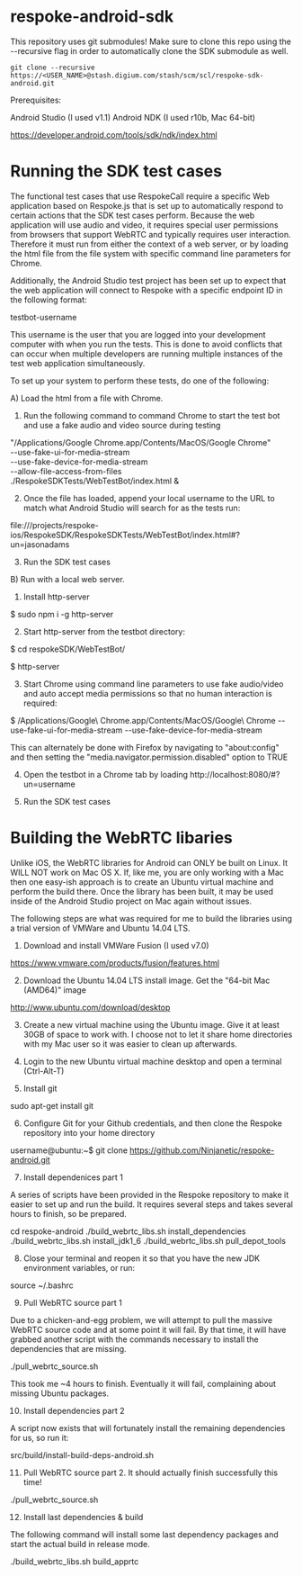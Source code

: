 respoke-android-sdk
===================

This repository uses git submodules! Make sure to clone this repo using the --recursive flag in order to automatically clone the SDK submodule as well.


```
git clone --recursive https://<USER_NAME>@stash.digium.com/stash/scm/scl/respoke-sdk-android.git
```

Prerequisites:

Android Studio (I used v1.1)
Android NDK (I used r10b, Mac 64-bit)

https://developer.android.com/tools/sdk/ndk/index.html



Running the SDK test cases
==========================

The functional test cases that use RespokeCall require a specific Web application based on Respoke.js that is set up to automatically respond to certain actions that the SDK test cases perform. Because the web application will use audio and video, it requires special user permissions from browsers that support WebRTC and typically requires user interaction. Therefore it must run from either the context of a web server, or by loading the html file from the file system with specific command line parameters for Chrome. 

Additionally, the Android Studio test project has been set up to expect that the web application will connect to Respoke with a specific endpoint ID in the following format:

testbot-username

This username is the user that you are logged into your development computer with when you run the tests. This is done to avoid conflicts that can occur when multiple developers are running multiple instances of the test web application simultaneously. 

To set up your system to perform these tests, do one of the following:

A) Load the html from a file with Chrome. 

1) Run the following command to command Chrome to start the test bot and use a fake audio and video source during testing

"/Applications/Google Chrome.app/Contents/MacOS/Google Chrome" \
    --use-fake-ui-for-media-stream \
    --use-fake-device-for-media-stream \
    --allow-file-access-from-files \
    ./RespokeSDKTests/WebTestBot/index.html &

2) Once the file has loaded, append your local username to the URL to match what Android Studio will search for as the tests run:

file:///projects/respoke-ios/RespokeSDK/RespokeSDKTests/WebTestBot/index.html#?un=jasonadams

3) Run the SDK test cases



B) Run with a local web server.


1) Install http-server

$ sudo npm i -g http-server

2) Start http-server from the testbot directory:

$ cd respokeSDK/WebTestBot/

$ http-server

3) Start Chrome using command line parameters to use fake audio/video and auto accept media permissions so that no human interaction is required:

$ /Applications/Google\ Chrome.app/Contents/MacOS/Google\ Chrome --use-fake-ui-for-media-stream --use-fake-device-for-media-stream

This can alternately be done with Firefox by navigating to "about:config" and then setting the "media.navigator.permission.disabled" option to TRUE

4) Open the testbot in a Chrome tab by loading http://localhost:8080/#?un=username

5) Run the SDK test cases


Building the WebRTC libaries
============================

Unlike iOS, the WebRTC libraries for Android can ONLY be built on Linux. It WILL NOT work on Mac OS X. If, like me, you are only working with a Mac then one easy-ish approach is to create an Ubuntu virtual machine and perform the build there. Once the library has been built, it may be used inside of the Android Studio project on Mac again without issues.

The following steps are what was required for me to build the libraries using a trial version of VMWare and Ubuntu 14.04 LTS.

1) Download and install VMWare Fusion (I used v7.0)

https://www.vmware.com/products/fusion/features.html


2) Download the Ubuntu 14.04 LTS install image. Get the "64-bit Mac (AMD64)" image

http://www.ubuntu.com/download/desktop


3) Create a new virtual machine using the Ubuntu image. Give it at least 30GB of space to work with. I choose not to let it share home directories with my Mac user so it was easier to clean up afterwards.


4) Login to the new Ubuntu virtual machine desktop and open a terminal (Ctrl-Alt-T)


5) Install git

sudo apt-get install git


6) Configure Git for your Github credentials, and then clone the Respoke repository into your home directory

username@ubuntu:~$  git clone https://github.com/Ninjanetic/respoke-android.git


7) Install dependenices part 1

A series of scripts have been provided in the Respoke repository to make it easier to set up and run the build. It requires several steps and takes several hours to finish, so be prepared.

cd respoke-android
./build_webrtc_libs.sh install_dependencies
./build_webrtc_libs.sh install_jdk1_6
./build_webrtc_libs.sh pull_depot_tools


8) Close your terminal and reopen it so that you have the new JDK environment variables, or run:

source ~/.bashrc


9) Pull WebRTC source part 1

Due to a chicken-and-egg problem, we will attempt to pull the massive WebRTC source code and at some point it will fail. By that time, it will have grabbed another script with the commands necessary to install the dependencies that are missing.

./pull_webrtc_source.sh

This took me ~4 hours to finish. Eventually it will fail, complaining about missing Ubuntu packages.


10) Install dependencies part 2

A script now exists that will fortunately install the remaining dependencies for us, so run it:

src/build/install-build-deps-android.sh


11) Pull WebRTC source part 2. It should actually finish successfully this time!

./pull_webrtc_source.sh


12) Install last dependencies & build

The following command will install some last dependency packages and start the actual build in release mode. 

./build_webrtc_libs.sh build_apprtc

